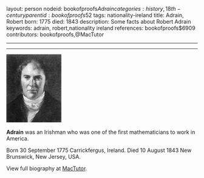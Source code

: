 layout: person
nodeid: bookofproofs$Adrain
categories: history,18th-century
parentid: bookofproofs$52
tags: nationality-ireland
title: Adrain, Robert
born: 1775
died: 1843
description: Some facts about Robert Adrain
keywords: adrain, robert,nationality ireland
references: bookofproofs$6909
contributors: bookofproofs,@MacTutor

---


---

![Adrain.jpg](https://github.com/bookofproofs/bookofproofs.github.io/blob/main/_sources/_assets/images/portraits/Adrain.jpg?raw=true)

**Adrain** was an Irishman who was one of the first mathematicians to work in America.

Born 30 September 1775 Carrickfergus, Ireland. Died 10 August 1843 New Brunswick, New Jersey, USA.


View full biography at [MacTutor](https://mathshistory.st-andrews.ac.uk/Biographies/Adrain/).
